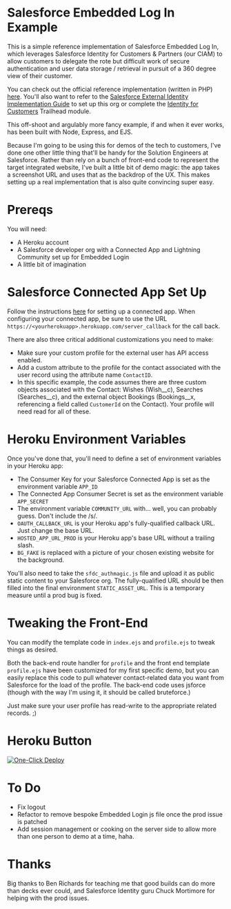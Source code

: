 # Salesforce Embedded Log In Example

This is a simple reference implementation of Salesforce Embedded Log In, which leverages Salesforce Identity for Customers & Partners (our CIAM) to allow customers to delegate the rote but difficult work of secure authentication and user data storage / retrieval in pursuit of a 360 degree view of their customer.

You can check out the official reference implementation (written in PHP) [here](https://github.com/salesforceidentity/embedded-login-example). You'll also want to refer to the [Salesforce External Identity Implementation Guide](https://developer.salesforce.com/docs/atlas.en-us.externalidentityImplGuide.meta/externalidentityImplGuide/external_identity_intro.htm) to set up this org or complete the [Identity for Customers](https://trailhead.salesforce.com/en/content/learn/modules/identity_external) Trailhead module.

This off-shoot and argulably more fancy example, if and when it ever works, has been built with Node, Express, and EJS. 

Because I'm going to be using this for demos of the tech to customers, I've done one other little thing that'll be handy for the Solution Engineers at Salesforce. Rather than rely on a bunch of front-end code to represent the target integrated website, I've built a little bit of demo magic: the app takes a screenshot URL and uses that as the backdrop of the UX. This makes setting up a real implementation that is also quite convincing super easy.

# Prereqs

You will need:

* A Heroku account
* A Salesforce developer org with a Connected App and Lightning Community set up for Embedded Login
* A little bit of imagination

# Salesforce Connected App Set Up
Follow the instructions [here](https://developer.salesforce.com/docs/atlas.en-us.externalidentityImplGuide.meta/externalidentityImplGuide/external_identity_login_step_2.htm) for setting up a connected app. When configuring your connected app, be sure to use the URL `https://<yourherokuapp>.herokuapp.com/server_callback` for the call back. 

There are also three critical additional customizations you need to make:
* Make sure your custom profile for the external user has API access enabled.
* Add a custom attribute to the profile for the contact associated with the user record using the attribute name `ContactID`.
* In this specific example, the code assumes there are three custom objects associated with the Contact: Wishes (Wish__c), Searches (Searches__c), and the external object Bookings (Bookings__x, referencing a field called `CustomerId` on the Contact). Your profile will need read for all of these. 

# Heroku Environment Variables

Once you've done that, you'll need to define a set of environment variables in your Heroku app:
* The Consumer Key for your Salesforce Connected App is set as the environment variable `APP_ID`
* The Connected App Consumer Secret is set as the environment variable `APP_SECRET`
* The environment variable `COMMUNITY_URL` with... well, you can probably guess. Don't include the /s/.
* `OAUTH_CALLBACK_URL` is your Heroku app's fully-qualified callback URL. Just change the base URL.
* `HOSTED_APP_URL_PROD` is your Heroku app's base URL without a trailing slash.
* `BG_FAKE` is replaced with a picture of your chosen existing website for the background. 

You'll also need to take the `sfdc_authmagic.js` file and upload it as public static content to your Salesforce org. The fully-qualified URL should be then filled into the final environment `STATIC_ASSET_URL`. This is a temporary measure until a prod bug is fixed.

# Tweaking the Front-End

You can modify the template code in `index.ejs` and `profile.ejs` to tweak things as desired. 

Both the back-end route handler for `profile` and the front end template `profile.ejs` have been customized for my first specific demo, but you can easily replace this code to pull whatever contact-related data you want from Salesforce for the load of the profile. The back-end code uses jsforce (though with the way I'm using it, it should be called bruteforce.) 

Just make sure your user profile has read-write to the appropriate related records. ;)

# Heroku Button

[![One-Click Deploy](https://www.herokucdn.com/deploy/button.svg)](https://heroku.com/deploy)

# To Do

* Fix logout
* Refactor to remove bespoke Embedded Login js file once the prod issue is patched
* Add session management or cooking on the server side to allow more than one person to demo at a time, haha.

# Thanks

Big thanks to Ben Richards for teaching me that good builds can do more than decks ever could, and Salesforce Identity guru Chuck Mortimore for helping with the prod issues.
